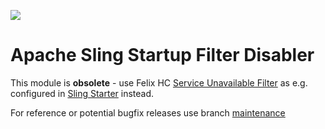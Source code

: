 [<img src="https://sling.apache.org/res/logos/sling.png"/>](https://sling.apache.org)

# Apache Sling Startup Filter Disabler

This module is **obsolete** - use Felix HC [Service Unavailable Filter](https://github.com/apache/felix/blob/trunk/healthcheck/README.md#service-unavailable-filter) as e.g. configured in [Sling Starter](https://github.com/apache/sling-org-apache-sling-starter/blob/a16fb43f1d0333f74b066844e0377d93ca1e1e08/src/main/provisioning/healthcheck.txt#L86) instead.

For reference or potential bugfix releases use branch [maintenance](https://github.com/apache/sling-org-apache-sling-startupfilter-disabler/tree/maintenance)